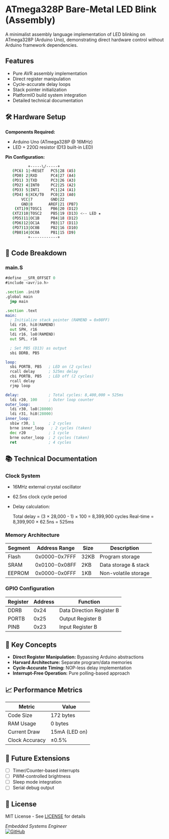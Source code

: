 

# ATmega328P Bare-Metal LED Blink (Assembly)

A minimalist assembly language implementation of LED blinking on ATmega328P (Arduino Uno), demonstrating direct hardware control without Arduino framework dependencies.



## Features
- Pure AVR assembly implementation
- Direct register manipulation
- Cycle-accurate delay loops
- Stack pointer initialization
- PlatformIO build system integration
- Detailed technical documentation

## 🛠 Hardware Setup
**Components Required:**
- Arduino Uno (ATmega328P @ 16MHz)
- LED + 220Ω resistor (D13 built-in LED)

**Pin Configuration:**

```sh
          +-----\/-----+
   (PC6) 1|~RESET   PC5|28 (A5) 
   (PD0) 2|RXD      PC4|27 (A4) 
   (PD1) 3|TXD      PC3|26 (A3) 
   (PD2) 4|INT0     PC2|25 (A2) 
   (PD3) 5|INT1     PC1|24 (A1) 
   (PD4) 6|XCK/T0   PC0|23 (A0) 
       VCC|7        GND|22       
       GND|8       AREF|21 (PB7)
    (XT1)9|TOSC1    PB6|20 (D12)
   (XT2)10|TOSC2    PB5|19 (D13) <-- LED ★
   (PD5)11|OC1B     PB4|18 (D12)
   (PD6)12|OC1A     PB3|17 (D11)
   (PD7)13|OC0B     PB2|16 (D10)
   (PB0)14|OC0A     PB1|15 (D9) 
          +------------+

```
## 📜 Code Breakdown
### main.S
```asm
#define __SFR_OFFSET 0
#include <avr/io.h>

.section .init0
.global main
  jmp main

.section .text
main:
  ; Initialize stack pointer (RAMEND = 0x08FF)
  ldi r16, hi8(RAMEND)
  out SPH, r16
  ldi r16, lo8(RAMEND)
  out SPL, r16

  ; Set PB5 (D13) as output
  sbi DDRB, PB5

loop:
  sbi PORTB, PB5   ; LED on (2 cycles)
  rcall delay      ; 525ms delay
  cbi PORTB, PB5   ; LED off (2 cycles)
  rcall delay
  rjmp loop

delay:             ; Total cycles: 8,400,000 ≈ 525ms
  ldi r20, 100     ; Outer loop counter
outer_loop:
  ldi r30, lo8(28000)
  ldi r31, hi8(28000)
inner_loop:
  sbiw r30, 1      ; 2 cycles
  brne inner_loop   ; 2 cycles (taken)
  dec r20          ; 1 cycle
  brne outer_loop  ; 2 cycles (taken)
  ret              ; 4 cycles
```

## 📚 Technical Documentation
### Clock System
- 16MHz external crystal oscillator
- 62.5ns clock cycle period
- Delay calculation:
  
  Total delay = (3 × 28,000 - 1) × 100 = 8,399,900 cycles
  Real-time = 8,399,900 × 62.5ns = 525ms
  

### Memory Architecture
| Segment   | Address Range | Size  | Description            |
|-----------|---------------|-------|------------------------|
| Flash     | 0x0000-0x7FFF | 32KB  | Program storage        |
| SRAM      | 0x0100-0x08FF | 2KB   | Data storage & stack   |
| EEPROM    | 0x0000-0x0FFF | 1KB   | Non-volatile storage   |

### GPIO Configuration
| Register  | Address | Function                          |
|-----------|---------|-----------------------------------|
| DDRB      | 0x24    | Data Direction Register B         |
| PORTB     | 0x25    | Output Register B                 |
| PINB      | 0x23    | Input Register B                  |


## 📌 Key Concepts
- **Direct Register Manipulation:** Bypassing Arduino abstractions
- **Harvard Architecture:** Separate program/data memories
- **Cycle-Accurate Timing:** NOP-less delay implementation
- **Interrupt-Free Operation:** Pure polling-based approach

## 📈 Performance Metrics
| Metric          | Value        |
|-----------------|--------------|
| Code Size       | 172 bytes     |
| RAM Usage       | 0 bytes      |
| Current Draw    | 15mA (LED on)|
| Clock Accuracy  | ±0.5%        |

## 🌟 Future Extensions
- [ ] Timer/Counter-based interrupts
- [ ] PWM-controlled brightness
- [ ] Sleep mode integration
- [ ] Serial debug output

## 📄 License
MIT License - See [LICENSE](LICENSE) for details



*Embedded Systems Engineer*  
[![GitHub](https://img.shields.io/badge/GitHub-181717?style=flat&logo=github)](https://github.com/yourusername)

